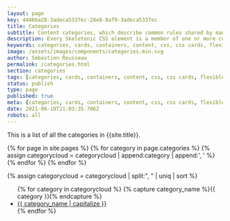 ```yaml
---
layout: page
key: 44866a28-3adeca5337ec-28e8-8af9-3adeca5337ec
title: Categories
subtitle: Content categories, which describe common rules shared by many CSS elements.
description: Every Skeletonic CSS element is a member of one or more content categories — these categories group elements that share common characteristics.
keywords: categories, cards, containers, content, css, css cards, flexible, flexbox layout, framework, front-end, front end, grid system, light weight, mobile-first, modern, responsive, skeletonic, skeletonic.css
image: /assets/images/components/categories.min.svg
author: Sebastien Rousseau
permalink: /categories.html
section: categories
tags: [categories, cards, containers, content, css, css cards, flexible, flexbox layout, framework, front-end, front end, grid system, light weight, mobile-first, modern, responsive, skeletonic, skeletonic.css]
status: publish
type: page
published: true
meta: {categories, cards, containers, content, css, css cards, flexible, flexbox layout, framework, front-end, front end, grid system, light weight, mobile-first, modern, responsive, skeletonic, skeletonic.css}
date: 2021-06-10T21:03:35.706Z
robots: all
---
```


<!-- Categories -->
<section class="grid-flex text-left">
<div class="flex-12" markdown="1">

This is a list of all the categories in {{site.title}}. 

{% for page in site.pages %}
    {% for category in page.categories %}
        {% assign categorycloud = categorycloud | append:category | append:', ' %}
    {% endfor %} 
{% endfor %} 

{% assign categorycloud = categorycloud | split:", " | uniq | sort %}

<ul class="disc">
{% for category in categorycloud %}
    {% capture category_name %}{{ category }}{% endcapture %}
    <li>
        <a href="{{ site_url }}/categories/{{ category_name }}" title="Tag name of {{ category_name | capitalize }}">{{ category_name | capitalize }}</a>
    </li>
{% endfor %}
</ul>

</div>
</section>
<!-- End Categories -->